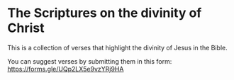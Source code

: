 # The Scriptures on the divinity of Christ
This is a collection of verses that highlight the divinity of Jesus in the Bible.

You can suggest verses by submitting them in this form:
https://forms.gle/UQp2LX5e9vzYRj9HA